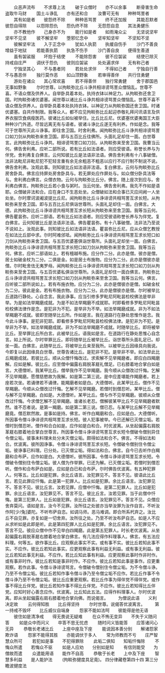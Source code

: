 <!-- { "loadSidebar": true } -->
　　众恶声流布　　不求尊上法
　　破于众僧时　　亦不以余事
　　断骨害生命　　盗取牛马财
　　国土斗诤乱　　亦有还和合
　　汝曹可无有　　种种骂詈者
　　其有如是者　　彼怨终不除
　　种种恶骂詈　　终不还加报
　　其能忍默者　　彼怨自得除
　　以怨除怨仇　　怨仇终不除
　　无怨怨自息　　其法勇健乐
　　亦不教他作　　己身亦不为
　　能行如是者　　如雨淹众尘
　　无坚说坚牢　　坚牢不见坚
　　彼不解坚牢　　堕邪忆念中
　　坚牢知坚牢　　不坚知不坚
　　彼解坚牢法　　入于正念中
　　犹如人执箭　　执缓自伤手
　　沙门不善良　　增益于地狱
　　若能善执箭　　执急不伤手
　　沙门善自良　　便得生善道
　　虽有袈裟服　　坏抱于结使
　　不能除怨害　　彼不应袈裟
　　结使已除灭　　持戒自庄严
　　调伏于怨仇　　彼则应袈裟
　　处处遍求伴　　无有称己者
　　宁独坚其心　　不与愚者同
　　若处处求伴　　不得如己者
　　宁独自行善　　不与愚恶伴
　　独行莫作恶　　如山顶野象
　　若审得善伴　　共行住勇健
　　游处在诸众　　其心常欢喜
　　若不得善伴　　独行常勇健
　　舍于郡国邑　　无事如野象
　　尔时世尊。以拘睒弥比丘斗诤共相诽谤骂詈众僧恼乱。世尊不喜。不语众僧及供养人。自举卧具着本处。执持衣钵以神足力。从拘睒弥还舍卫国。时拘睒弥诸优婆塞。闻世尊以诸比丘斗诤共相诽谤骂詈众僧恼乱。世尊不喜不语众僧及供养人。自举卧具着本处执持衣钵。以神足力从拘睒弥国还舍卫国。时诸优婆塞。自共作制限。我等众人。都不应见拘睒弥比丘起迎恭敬礼拜问讯语言及供养衣服饮食病瘦医药。彼诸比丘如似被举住。比丘比丘尼。优婆塞优婆夷国王大臣种种沙门外道。尽皆远离无有与语者。彼诸斗诤比丘遂无有利养。作如是念。我等可于世尊所灭此斗诤事。即往舍卫国。时舍利弗。闻拘睒弥比丘斗诤共相诽谤骂詈口如刀剑从拘睒弥来舍卫国。即与五百比丘往佛所。头面礼足却住一面。白世尊言。此拘睒弥比丘斗诤共。相诽谤骂詈口如刀剑。从拘睒弥来至舍卫国。我曹当云何。佛告舍利弗。应听二部所说。若有比丘如法语者。则应受彼语。称誉长养与为伴党。舍利弗复白佛言。云何知彼比丘是法语非法语。佛告舍利弗有十八事破僧。法非法毗尼非毗尼犯不犯轻言重有余无余粗恶不粗恶以应行不应行制不制说不说。佛告舍利弗。汝观此事。则知彼比丘如法语非法语。复白佛言。云何与拘睒弥比丘房舍卧具。佛言应持屏处房舍卧具与。若无屏处应作屏处与。如众僧分卧具法等与。舍利弗白佛言。众僧衣物。云何与拘睒弥比丘分。佛言。随上座次到应与。舍利弗白佛言。拘睒弥比丘若小食与粥时。当云何坐。佛告舍利弗。我先不作如是语耶。众僧破非法和合。应在身口不生恶处坐。众僧破如法和合事已灭应间阙一人坐处坐。尔时摩诃波阇波提比丘尼。闻拘睒弥比丘斗诤诽谤共相骂詈互求长短。从拘睒弥来至舍卫国。即与五百比丘尼俱诣世尊所。头面礼足却住一面。白佛言。大德。此拘睒弥比丘斗诤诽谤共相骂詈互求长短从拘睒弥来至舍卫国。我等当云何。佛告瞿昙弥。应听二部语。若有比丘如法语者。则应受彼语称誉长养与为伴党。复白佛言。云何知彼比丘是法语非法语。佛告瞿昙弥。有十八事破僧。法非法乃至说不说如上。汝观此事。则知彼比丘如法语非法语。瞿昙弥比丘尼。应从众僧乞教授在如法比丘部中求。尔时阿难邠坻。闻拘睒弥比丘斗诤诽谤共相骂詈互求长短口如刀剑从拘睒弥来舍卫国。与五百优婆塞俱诣世尊所。头面礼足却坐一面。白佛言。拘睒弥比丘斗诤诽谤共相骂詈互求长短口如刀剑从拘睒弥来至舍卫国。我等当云何。佛言。应听二部语如上。若有檀越布施。应分作二分。此亦是僧。彼亦是僧。居士如破金杖为二分。二俱是金。如是居士布施物。应分为二分。此亦是僧彼亦是僧。尔时毗舍佉无夷罗母。闻拘睒弥比丘斗诤诽谤共相骂詈互求长短口如刀剑从拘睒弥来至舍卫国。与五百优婆私俱诣世尊所。头面礼足却住一面白佛言。拘睒弥比丘斗诤诽谤共相骂詈互求长短口如刀剑从拘睒弥来至舍卫国。我等当云何。佛言。应听彼二部所说如上。若有布施衣物。应分为二分。此亦是僧彼亦是僧。如破金杖为二分。彼此是金。若有布施衣物。应分为二分。此亦是僧彼亦是僧。尔时被举比丘道路行静处。心自念言。我此诤事。应当引修多罗毗尼阿毗昙检校佛法是举非举。为是如法举羯磨成就。为是不如法举羯磨不成就耶。时即看修多罗毗尼阿毗昙检校佛法律作是念。是犯非为不犯。是举非为不举。如法举羯磨成就。非为不如法举羯磨不成就。彼即至随举比丘所。作如是言。我在道路行在静处思惟作是念。我今此斗诤事。是犯非犯耶。即看修多罗毗尼阿毗昙检校佛法律。是犯非为不犯。是举非为不举。如法举羯磨成就。非为不如法举羯磨不成就。时随举比丘。即将被举比丘。至举罪比丘所白言。此被举比丘。语我如是言。在道路行在静处思惟心自念言。如上所说。尔时举罪比丘。即将随举比丘被举比丘。诣世尊所头面礼足已。却坐一面。白佛言。此随举比丘。将被举比丘来至我所。以被举比丘因缘具向我说。今即复以此因缘具白世尊。世尊告诸比丘。是犯非不犯。是举非不举。如法举此比丘羯磨成就。若彼比丘。顺从众僧忏悔改过。求索解不见举羯磨者。即应白四羯磨解。应如是解。彼比丘。应至僧中偏露右肩脱革屣礼僧足。已右膝着地合掌白如是言。大德僧听。我某甲比丘。僧举我作不见举羯磨。我今顺从众僧改过忏悔。乞解不见举羯磨。愿僧慈愍故为我解。如是第二第三说。是中应差堪能作羯磨者。若上座若次坐。若诵律若不诵律。能羯磨者如是白。大德僧听。此某甲比丘。僧作不见举羯磨。今顺从众僧改过忏悔。乞解不见举羯磨。若僧时到僧忍听。某甲比丘。僧与解不见举羯磨。白如是。大德僧听。某甲比丘。僧与作不见举羯磨。彼顺从众僧改过忏悔。今求僧乞解不见举羯磨。谁诸长老忍。僧解彼某甲比丘不见举羯磨者默然。谁不忍者说。是第一羯磨。如是第二第三说。僧已忍。与某甲比丘解不见举羯磨竟。僧忍默然故。是事如是持。佛言。听作白羯磨和合。应如是白。大德僧听。所因事令僧斗诤诽谤共相骂詈互求长短。彼人犯事被举。今已还解已灭僧尘垢。若僧时到僧忍听。僧作和合白如是。应作如是白和合。时优波离。从坐起偏露右肩脱革屣右膝着地合掌白世尊言。所因事令僧斗诤诽谤骂詈互求长短令僧破令僧别异住令僧尘垢。彼事未料理未处分未灭僧尘垢。颇得如法和合不。佛言。不得如法和合。优波离。彼所因诤事。令僧斗诤诽谤骂詈互求长短。令僧破令僧别住令僧尘垢。彼诤事已料理。已分处。已灭僧尘垢。得如法和合。佛言。自今已去听作白羯磨和合布萨。应作如是白。大德僧听。彼所因事。令僧斗诤诽谤骂詈互求长短。令僧破令僧别住令僧尘垢。彼人僧为作举罪。已还为解。已灭僧尘垢。若僧时到僧忍听。僧作和合布萨白如是。应如是白已和合布萨。尔时佛告优波离。有五种犯罪人。何等五。比丘如是犯罪。余比丘语言。汝犯罪见不。答言不见。彼语此比丘言。若见此罪应忏悔。此是第一犯罪人。比丘如是犯罪。余比丘语言。汝犯罪见不。答言不见。彼比丘言。汝若见罪。应僧中忏悔。是第二犯罪人。比丘如是犯罪。余比丘语言。汝犯罪见不。答言不见。彼比丘言。汝若见罪。当于此僧中忏悔。是第三犯罪人。比丘如是犯罪。余比丘语言。汝犯罪见不。答言不见。众僧应舍弃莫问。语如是言。汝今不见罪。汝所往之处彼亦当举汝罪为汝作自言。不听汝作阿[少/兔]婆陀。不听布萨自恣。如调马师。恶马难调。即合所系杙弃之。汝比丘不自见罪。亦复如是一切舍弃。汝所往之处。乃至不听汝布萨自恣。如是人不应从求听如是此即是听。此是第四犯罪人比丘如是犯罪。余比丘语言。汝犯罪见不。答言不见。彼应众僧中作不见举白四羯磨。此是第五犯罪人。时长老优波离。从坐起偏露右肩脱革屣右膝着地合掌白佛言。有几法应得作料理事人。佛言。有五法应料理。何等五。欲作事比丘。应观察此事实不实。或有事不实。彼比丘若知此事不实。不应作。彼比丘若知此事实。应更观察此事有利益无利益。或有事无利益。彼比丘若知此事无利益。不应作。若比丘知此事有利益。应更观察此事时作非时作。或有事非时作。彼比丘若知是事非时作。不应作。彼比丘若知此事是事作。应更重观察。若作此事。令僧斗诤诽谤骂言。令僧破令僧别住令僧尘垢。为不令僧斗诤。乃至不令僧尘垢。彼比丘若知作事令僧斗诤乃至令僧尘垢不应作。若比丘作事不令僧斗诤乃至不令僧尘垢。彼比丘应重更观察。若比丘作事为得伴党不得伴党。或作事不得比丘伴党。彼比丘若知作事不得比丘伴党。不应作。彼比丘若知得比丘伴党。应知时好心善念应作。优波离。比丘知此五法。应得作料理事人。尔时优波离。即从坐起偏露右肩右膝着地合掌向佛。而说偈言。
　　为僧说此语　　义利决定故
　　云何得知胜　　比丘得坚持
　　尔时世尊。说偈答优波离言。
　　第一持戒不毁坏　　比丘威仪自端身
　　怨家不能如法呵　　彼能得是他无语
　　彼住如是清净戒　　得无畏说无疑难
　　在众不怖无变异　　不失于义随问答
　　如是众中而问义　　卒答不思无忧虑
　　随时问义皆能答　　应答诸问心无异
　　恭敬长老诸比丘　　上座中座及下座
　　能说因本善分别　　解诸怨家欺诈语
　　怨家不能得其胜　　亦能调伏于多人
　　常为师教而不亏　　庄严智慧众所可
　　若犯如是事　　不犯得罪除
　　此垢二俱知　　知垢忏悔除
　　不悔众所遣　　若悔众不驱
　　如是人应劝　　分别如是知
　　有信则能受　　为僧故而遣
　　众遣能用语　　能作不自高
　　恭敬于长老　　上中及下座
　　智慧多利益　　是人能护法
　　(拘睒弥揵度具足竟)。
四分律藏卷第四十四
第三分瞻波揵度法
